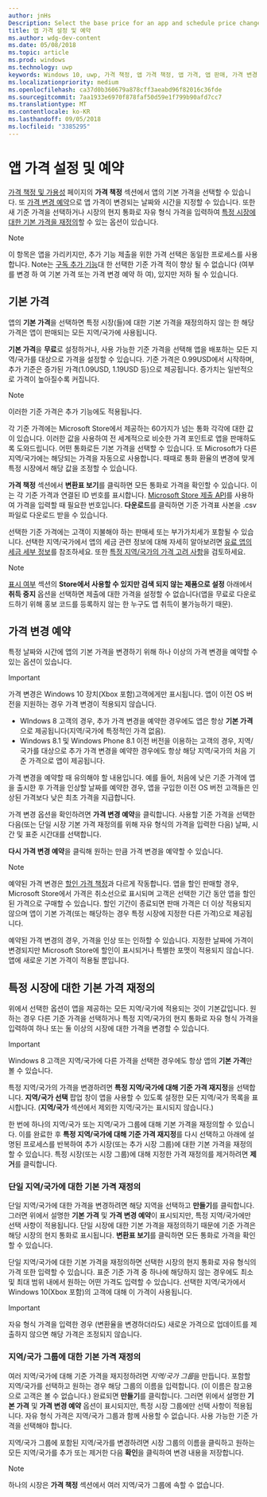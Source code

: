 ```yaml
---
author: jnHs
Description: Select the base price for an app and schedule price changes. You can also customize these options for specific markets.
title: 앱 가격 설정 및 예약
ms.author: wdg-dev-content
ms.date: 05/08/2018
ms.topic: article
ms.prod: windows
ms.technology: uwp
keywords: Windows 10, uwp, 가격 책정, 앱 가격 책정, 앱 가격, 앱 판매, 가격 변경, 가격 사용자 지정, 가격, 비용, 기본 가격 재정의, 자유 형식 가격, 자유 형식
ms.localizationpriority: medium
ms.openlocfilehash: ca37d0b360679a878cff3aeabd96f82016c36fde
ms.sourcegitcommit: 7aa1933e6970f878faf50d59e1f799b90afd7cc7
ms.translationtype: MT
ms.contentlocale: ko-KR
ms.lasthandoff: 09/05/2018
ms.locfileid: "3385295"
---
```

# <a name="set-and-schedule-app-pricing"></a>앱 가격 설정 및 예약

[가격 책정 및 가용성](set-app-pricing-and-availability.md) 페이지의 **가격 책정** 섹션에서 앱의 기본 가격을 선택할 수 있습니다. 또 [가격 변경 예약](#schedule-price-changes)으로 앱 가격이 변경되는 날짜와 시간을 지정할 수 있습니다. 또한 새 기준 가격을 선택하거나 시장의 현지 통화로 자유 형식 가격을 입력하여 [특정 시장에 대한 기본 가격을 재정의](#override-base-price-for-specific-markets)할 수 있는 옵션이 있습니다.

> [!NOTE]
> 이 항목은 앱을 가리키지만, 추가 기능 제출을 위한 가격 선택은 동일한 프로세스를 사용합니다. Note는 [구독 추가 기능](../monetize/enable-subscription-add-ons-for-your-app.md)대 한 선택한 기준 가격 적이 향상 될 수 없습니다 (여부를 변경 하 여 기본 가격 또는 가격 변경 예약 하 여), 있지만 저하 될 수 있습니다.

## <a name="base-price"></a>기본 가격

앱의 **기본 가격**을 선택하면 특정 시장(들)에 대한 기본 가격을 재정의하지 않는 한 해당 가격은 앱이 판매되는 모든 지역/국가에 사용됩니다.

**기본 가격**을 **무료**로 설정하거나, 사용 가능한 기준 가격을 선택해 앱을 배포하는 모든 지역/국가를 대상으로 가격을 설정할 수 있습니다. 기준 가격은 0.99USD에서 시작하며, 추가 기준은 증가된 가격(1.09USD, 1.19USD 등)으로 제공됩니다. 증가치는 일반적으로 가격이 높아질수록 커집니다. 

> [!NOTE]
> 이러한 기준 가격은 추가 기능에도 적용됩니다. 

각 기준 가격에는 Microsoft Store에서 제공하는 60가지가 넘는 통화 각각에 대한 값이 있습니다. 이러한 값을 사용하여 전 세계적으로 비슷한 가격 포인트로 앱을 판매하도록 도와드립니다. 어떤 통화로든 기본 가격을 선택할 수 있습니다. 또 Microsoft가 다른 지역/국가에는 해당되는 가격을 자동으로 사용합니다. 때때로 통화 환율의 변경에 맞게 특정 시장에서 해당 값을 조정할 수 있습니다.

**가격 책정** 섹션에서 **변환표 보기**를 클릭하면 모든 통화로 가격을 확인할 수 있습니다. 이는 각 기준 가격과 연결된 ID 번호를 표시합니다. [Microsoft Store 제출 API](../monetize/manage-app-submissions.md#price-tiers)를 사용하여 가격을 입력할 때 필요한 번호입니다. **다운로드**를 클릭하면 기준 가격표 사본을 .csv 파일로 다운로드 받을 수 있습니다.

선택한 기준 가격에는 고객이 지불해야 하는 판매세 또는 부가가치세가 포함될 수 있습니다. 선택한 지역/국가에서 앱의 세금 관련 정보에 대해 자세히 알아보려면 [유료 앱의 세금 세부 정보](tax-details-for-paid-apps.md)를 참조하세요. 또한 [특정 지역/국가의 가격 고려 사항](define-pricing-and-market-selection.md#price-considerations-for-specific-markets)을 검토하세요.

> [!NOTE]
> [표시 여부](choose-visibility-options.md#discoverability) 섹션의 **Store에서 사용할 수 있지만 검색 되지 않는 제품으로 설정** 아래에서 **취득 중지** 옵션을 선택하면 제출에 대한 가격을 설정할 수 없습니다(앱을 무료로 다운로드하기 위해 홍보 코드를 등록하지 않는 한 누구도 앱 취득이 불가능하기 때문).

## <a name="schedule-price-changes"></a>가격 변경 예약

특정 날짜와 시간에 앱의 기본 가격을 변경하기 위해 하나 이상의 가격 변경을 예약할 수 있는 옵션이 있습니다. 

> [!IMPORTANT]
> 가격 변경은 Windows 10 장치(Xbox 포함)고객에게만 표시됩니다. 앱이 이전 OS 버전을 지원하는 경우 가격 변경이 적용되지 않습니다. 
>
> - WIndows 8 고객의 경우, 추가 가격 변경을 예약한 경우에도 앱은 항상 **기본 가격**으로 제공됩니다(지역/국가에 특정적인 가격 없음). 
> - Windows 8.1 및 Windows Phone 8.1 이전 버전을 이용하는 고객의 경우, 지역/국가를 대상으로 추가 가격 변경을 예약한 경우에도 항상 해당 지역/국가의 처음 기준 가격으로 앱이 제공됩니다.
> 
> 가격 변경을 예약할 때 유의해야 할 내용입니다. 예를 들어, 처음에 낮은 기준 가격에 앱을 출시한 후 가격을 인상할 날짜를 예약한 경우, 앱을 구입한 이전 OS 버전 고객들은 인상된 가격보다 낮은 최초 가격을 지급합니다.

가격 변경 옵션을 확인하려면 **가격 변경 예약**을 클릭합니다. 사용할 기준 가격을 선택한 다음(또는 단일 시장 기본 가격 재정의를 위해 자유 형식의 가격을 입력한 다음) 날짜, 시간 및 표준 시간대를 선택합니다.

**다시 가격 변경 예약**을 클릭해 원하는 만큼 가격 변경을 예약할 수 있습니다.

> [!NOTE]
> 예약된 가격 변경은 [할인 가격 책정](put-apps-and-add-ons-on-sale.md)과 다르게 작동합니다. 앱을 할인 판매할 경우, Microsoft Store에서 가격은 취소선으로 표시되며 고객은 선택한 기간 동안 앱을 할인된 가격으로 구매할 수 있습니다. 할인 기간이 종료되면 판매 가격은 더 이상 적용되지 않으며 앱이 기본 가격(또는 해당하는 경우 특정 시장에 지정한 다른 가격)으로 제공됩니다.
>
> 예약된 가격 변경의 경우, 가격을 인상 또는 인하할 수 있습니다. 지정한 날짜에 가격이 변경되지만 Microsoft Store에 할인이 표시되거나 특별한 포맷이 적용되지 않습니다. 앱에 새로운 기본 가격이 적용될 뿐입니다. 


## <a name="override-base-price-for-specific-markets"></a>특정 시장에 대한 기본 가격 재정의

위에서 선택한 옵션이 앱을 제공하는 모든 지역/국가에 적용되는 것이 기본값입니다. 원하는 경우 다른 기준 가격을 선택하거나 특정 지역/국가의 현지 통화로 자유 형식 가격을 입력하여 하나 또는 둘 이상의 시장에 대한 가격을 변경할 수 있습니다.

> [!IMPORTANT]
> Windows 8 고객은 지역/국가에 다른 가격을 선택한 경우에도 항상 앱의 **기본 가격**만 볼 수 있습니다.

특정 지역/국가의 가격을 변경하려면 **특정 지역/국가에 대해 기준 가격 재지정**을 선택합니다. **지역/국가 선택** 팝업 창이 앱을 사용할 수 있도록 설정한 모든 지역/국가 목록을 표시합니다. (**지역/국가** 섹션에서 제외한 지역/국가는 표시되지 않습니다.) 

한 번에 하나의 지역/국가 또는 지역/국가 그룹에 대해 기본 가격을 재정의할 수 있습니다. 이를 완료한 후 **특정 지역/국가에 대해 기준 가격 재지정**를 다시 선택하고 아래에 설명된 프로세스를 반복하여 추가 시장(또는 추가 시장 그룹)에 대한 기본 가격을 재정의할 수 있습니다. 특정 시장(또는 시장 그룹)에 대해 지정한 가격 재정의를 제거하려면 **제거**를 클릭합니다.


### <a name="override-the-base-price-for-a-single-market"></a>단일 지역/국가에 대한 기본 가격 재정의

단일 지역/국가에 대한 가격을 변경하려면 해당 지역을 선택하고 **만들기**를 클릭합니다. 그러면 위에서 설명한 **기본 가격** 및 **가격 변경 예약**이 표시되지만, 특정 지역/국가에만 선택 사항이 적용됩니다. 단일 시장에 대한 기본 가격을 재정의하기 때문에 기준 가격은 해당 시장의 현지 통화로 표시됩니다. **변환표 보기**를 클릭하면 모든 통화로 가격을 확인할 수 있습니다. 

단일 지역/국가에 대한 기본 가격을 재정의하면 선택한 시장의 현지 통화로 자유 형식의 가격 또한 입력할 수 있습니다. 표준 기준 가격 중 하나에 해당하지 않는 경우에도 최소 및 최대 범위 내에서 원하는 어떤 가격도 입력할 수 있습니다. 선택한 지역/국가에서 Windows 10(Xbox 포함)의 고객에 대해 이 가격이 사용됩니다. 

> [!IMPORTANT]
> 자유 형식 가격을 입력한 경우 (변환율을 변경하더라도) 새로운 가격으로 업데이트를 제출하지 않으면 해당 가격은 조정되지 않습니다. 

### <a name="override-the-base-price-for-a-market-group"></a>지역/국가 그룹에 대한 기본 가격 재정의

여러 지역/국가에 대해 기준 가격을 재지정하려면 *지역/국가 그룹*을 만듭니다. 포함할 지역/국가를 선택하고 원하는 경우 해당 그룹의 이름을 입력합니다. (이 이름은 참고용으로 고객은 볼 수 없습니다.) 완료되면 **만들기**를 클릭합니다. 그러면 위에서 설명한 **기본 가격** 및 **가격 변경 예약** 옵션이 표시되지만, 특정 시장 그룹에만 선택 사항이 적용됩니다. 자유 형식 가격은 지역/국가 그룹과 함께 사용할 수 없습니다. 사용 가능한 기준 가격을 선택해야 합니다.

지역/국가 그룹에 포함된 지역/국가를 변경하려면 시장 그룹의 이름을 클릭하고 원하는 모든 지역/국가를 추가 또는 제거한 다음 **확인**을 클릭하여 변경 내용을 저장합니다. 

> [!NOTE]
> 하나의 시장은 **가격 책정** 섹션에서 여러 지역/국가 그룹에 속할 수 없습니다.





